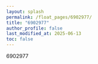 ```yaml
---
layout: splash
permalink: /float_pages/6902977/
title: "6902977"
author_profile: false
last_modified_at: 2025-06-13
toc: false
---
```

 
6902977
